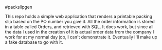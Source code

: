 #packslipgen

This repo holds a simple web application that renders a printable packing slip based on the PO number you give it. All the order information is stored in a table called Orders, and retrieved with SQL.
It does work, but since all the data I used in the creation of it is actual order data from the company I work for at my normal day job, I can't demonstrate it. Eventually I'll make up a fake database 
to go with it. 
